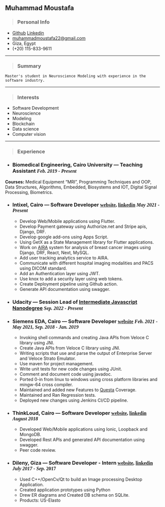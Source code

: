 ## Muhammad Moustafa
> ### Personal Info
- [Github](https://github.com/MuhammadMoustafa) [Linkedin](https://www.linkedin.com/in/muhammad-moustafa-62743a125/)
- muhammadmoustafa22@gmail.com
- Giza, Egypt
- (+20) 115-833-9611


---

> ### Summary
    Master's student in Neuroscience Modeling with experience in the software industry.

---

> ### Interests
- Software Development
- Neuroscience
- Modeling
- Blockchain
- Data science
- Computer vision

---

> ### Experience 
- ### Biomedical Engineering, Cairo University — Teaching Assistant <span style="font-family:Papyrus; font-size:1rem;">*Feb. 2019 - Present*</span>

**Courses:** Medical Equipment “MRI”, Programming Techniques and OOP, Data Structures, Algorithms, Embedded, Biosystems and IOT, Digital Signal Processing, Biometrics.

- ### Intixel, Cairo — Software Developer <span style="font-family:Papyrus; font-size:1rem;">[website](https://www.intixel.com/), [linkedin](https://www.linkedin.com/company/intixel/mycompany/) *May 2021 - Present*</span>
    - Develop Web/Mobile applications using Flutter.
    - Develop Payment gateway using Authorize.net and Stripe apis, Django, DRF.
    - Develop google add-ons using Apps Script.
    - Using GetX as a State Management library for Flutter applications.
    - Work on [AIRA](https://www.intixel.com/products/>) system for analysis of breast cancer images using Django, DRF, React, Next, MySQL.
    - Add user tracking analytics service to AIRA.
    - Communicate with different hospital imaging modalities and PACS using DICOM standard.
    - Add an Authentication layer using JWT.
    - Use knox to add a security layer using web tokens.
    - Create Deployment pipeline using Github action.
    - Generate API documentation using swagger.
- ### Udacity — Session Lead of [Intermediate Javascript Nanodegree](https://www.udacity.com/course/intermediate-javascript-nanodegree--nd032_variant_a) <span style="font-family:Papyrus; font-size:1rem;"> *Sep. 2022 - Present* </span>
- ### Siemens EDA, Cairo — Software Developer <span style="font-family:Papyrus; font-size:1rem;"> [website](https://eda.sw.siemens.com/en-US/) *Feb. 2021 - May 2021, Sep. 2018 - Jan. 2019* </span>
    - Invoking shell commands and creating Java APIs from Veloce C library using JNI. 
    - Create Java APIs from Veloce C library using JNI.
    - Writing scripts that use and parse the output of Enterprise Server and Veloce Strato Emulator.
    - Use maven for project management.
    - Write unit tests for new code changes using JUnit. 
    - Comment and document code using javadoc.
    - Ported 0-in from linux to windows using cross platform libraries  and mingw-64 cross compiler.
    - Maintained and added new Features to [Questa](https://www.mentor.com/products/fv/questa/) Coverage.
    - Maintained and Ran Regression tests.
    - Deployed new changes using Jenkins CI/CD pipeline.
- ### ThinkLoud, Cairo — Software Developer <span style="font-family:Papyrus; font-size:1rem;">[website](https://www.thinkloud.co/), [linkedin](https://www.linkedin.com/company/thinkloudllc/) *August 2018* </span>
    - Developed Web/Mobile applications using Ionic, Loopback and MongoDB.
    - Developed Rest APIs and generated API documentation using swagger.
    - Peer code review.
- ### Dileny, Giza — Software Developer - Intern <span style="font-family:Papyrus; font-size:1rem;">[website](https://www.dilenytech.com/home-index), [linkedin](https://www.linkedin.com/company/dilenytech/) *July 2017 - Sep.* 2017 </span>
    - Used C++/OpenCv/Qt to build an Image processing Desktop Application.
    - Created application prototypes using Python
    - Drew ER diagrams and Created DB schema on SQLite.
    - Products: US-Elasto

